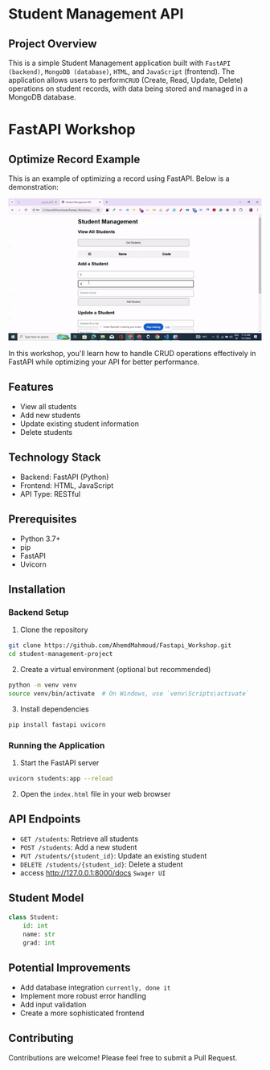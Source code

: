 # Student Management API

## Project Overview
This is a simple Student Management application built with `FastAPI (backend)`, `MongoDB (database)`, `HTML`, and `JavaScript` (frontend). The application allows users to perform` CRUD ` (Create, Read, Update, Delete) operations on student records, with data being stored and managed in a MongoDB database.

# FastAPI Workshop

## Optimize Record Example

This is an example of optimizing a record using FastAPI. Below is a demonstration:

![Optimize Record](https://github.com/AhemdMahmoud/Fastapi_Workshop/raw/main/Record_optimize.gif)

In this workshop, you'll learn how to handle CRUD operations effectively in FastAPI while optimizing your API for better performance.


## Features
- View all students
- Add new students
- Update existing student information
- Delete students

## Technology Stack
- Backend: FastAPI (Python)
- Frontend: HTML, JavaScript
- API Type: RESTful

## Prerequisites
- Python 3.7+
- pip
- FastAPI
- Uvicorn

## Installation

### Backend Setup
1. Clone the repository
```bash
git clone https://github.com/AhemdMahmoud/Fastapi_Workshop.git
cd student-management-project
```

2. Create a virtual environment (optional but recommended)
```bash
python -m venv venv
source venv/bin/activate  # On Windows, use `venv\Scripts\activate`
```

3. Install dependencies
```bash
pip install fastapi uvicorn
```

### Running the Application
1. Start the FastAPI server
```bash
uvicorn students:app --reload
```

2. Open the `index.html` file in your web browser

## API Endpoints
- `GET /students`: Retrieve all students
- `POST /students`: Add a new student
- `PUT /students/{student_id}`: Update an existing student
- `DELETE /students/{student_id}`: Delete a student
- access http://127.0.0.1:8000/docs `Swager UI`

## Student Model
```python
class Student:
    id: int
    name: str
    grad: int
```

## Potential Improvements
- Add database integration          `currently, done it  `
- Implement more robust error handling
- Add input validation
- Create a more sophisticated frontend


## Contributing
Contributions are welcome! Please feel free to submit a Pull Request.
